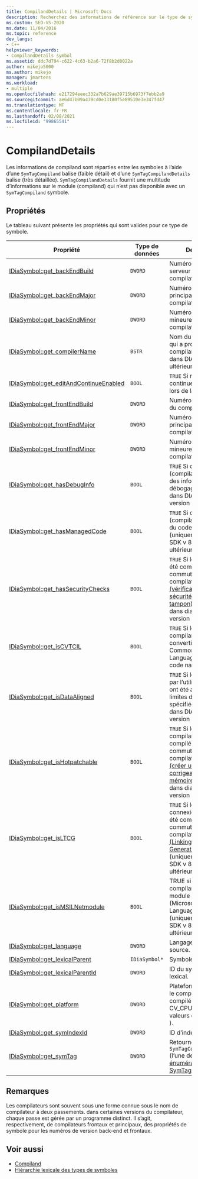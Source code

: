 ```yaml
---
title: CompilandDetails | Microsoft Docs
description: Recherchez des informations de référence sur le type de symbole CompilandDetails (SymTagCompilandDetails) dans le kit de développement logiciel (SDK) debug interface Access de Visual Studio.
ms.custom: SEO-VS-2020
ms.date: 11/04/2016
ms.topic: reference
dev_langs:
- C++
helpviewer_keywords:
- CompilandDetails symbol
ms.assetid: ddc7d794-c622-4c63-b2a6-72f8b2d0022a
author: mikejo5000
ms.author: mikejo
manager: jmartens
ms.workload:
- multiple
ms.openlocfilehash: e217294eeec332a7b629ae39715b6973f7ebb2a9
ms.sourcegitcommit: ae6d47b09a439cd0e13180f5e89510e3e347fd47
ms.translationtype: MT
ms.contentlocale: fr-FR
ms.lasthandoff: 02/08/2021
ms.locfileid: "99865541"
---
```

# <a name="compilanddetails"></a>CompilandDetails
Les informations de compiland sont réparties entre les symboles à l’aide d’une `SymTagCompiland` balise (faible détail) et d’une `SymTagCompilandDetails` balise (très détaillée). `SymTagCompilandDetails` fournit une multitude d’informations sur le module (compiland) qui n’est pas disponible avec un `SymTagCompiland` symbole.

## <a name="properties"></a>Propriétés
 Le tableau suivant présente les propriétés qui sont valides pour ce type de symbole.

|Propriété|Type de données|Description|
|--------------|---------------|-----------------|
|[IDiaSymbol::get_backEndBuild](../../debugger/debug-interface-access/idiasymbol-get-backendbuild.md)|`DWORD`|Numéro de build du serveur principal du compilateur.|
|[IDiaSymbol::get_backEndMajor](../../debugger/debug-interface-access/idiasymbol-get-backendmajor.md)|`DWORD`|Numéro de version principale principale du compilateur.|
|[IDiaSymbol::get_backEndMinor](../../debugger/debug-interface-access/idiasymbol-get-backendminor.md)|`DWORD`|Numéro de version mineure principale du compilateur.|
|[IDiaSymbol::get_compilerName](../../debugger/debug-interface-access/idiasymbol-get-compilername.md)|`BSTR`|Nom du compilateur qui a produit ce compiland (uniquement dans DIA SDK V 8.0 ou ultérieur).|
|[IDiaSymbol::get_editAndContinueEnabled](../../debugger/debug-interface-access/idiasymbol-get-editandcontinueenabled.md)|`BOOL`|`TRUE` Si modifier & continuer a été activé lors de la compilation.|
|[IDiaSymbol::get_frontEndBuild](../../debugger/debug-interface-access/idiasymbol-get-frontendbuild.md)|`DWORD`|Numéro de build frontal du compilateur.|
|[IDiaSymbol::get_frontEndMajor](../../debugger/debug-interface-access/idiasymbol-get-frontendmajor.md)|`DWORD`|Numéro de version principale frontale du compilateur.|
|[IDiaSymbol::get_frontEndMinor](../../debugger/debug-interface-access/idiasymbol-get-frontendminor.md)|`DWORD`|Numéro de version mineure frontale du compilateur.|
|[IDiaSymbol::get_hasDebugInfo](../../debugger/debug-interface-access/idiasymbol-get-hasdebuginfo.md)|`BOOL`|`TRUE` Si ce module (compiland) contient des informations de débogage (uniquement dans DIA SDK V 8.0 ou version ultérieure).|
|[IDiaSymbol::get_hasManagedCode](../../debugger/debug-interface-access/idiasymbol-get-hasmanagedcode.md)|`BOOL`|`TRUE` Si ce module (compiland) contient du code managé (uniquement dans DIA SDK v 8.0 ou version ultérieure).|
|[IDiaSymbol::get_hasSecurityChecks](../../debugger/debug-interface-access/idiasymbol-get-hassecuritychecks.md)|`BOOL`|`TRUE` Si le compiland a été compilé avec le commutateur du compilateur [/GS (vérification de la sécurité de la mémoire tampon)](/cpp/build/reference/gs-buffer-security-check) (uniquement dans dia SDK v 8.0 ou version ultérieure).|
|[IDiaSymbol::get_isCVTCIL](../../debugger/debug-interface-access/idiasymbol-get-iscvtcil.md)|`BOOL`|`TRUE` Si le module compiland a été converti du code Common Intermediate Language (CIL) en code natif.|
|[IDiaSymbol::get_isDataAligned](../../debugger/debug-interface-access/idiasymbol-get-isdataaligned.md)|`BOOL`|`TRUE` Si les types définis par l’utilisateur (UDT) ont été alignés sur des limites de mémoire spécifiées (uniquement dans DIA SDK V 8.0 ou version ultérieure).|
|[IDiaSymbol::get_isHotpatchable](../../debugger/debug-interface-access/idiasymbol-get-ishotpatchable.md)|`BOOL`|`TRUE` Si le module compiland a été compilé avec le commutateur de compilateur [/hotpatch (créer une image corrigeable en mémoire)](/cpp/build/reference/hotpatch-create-hotpatchable-image) (uniquement dans dia SDK v 8.0 ou version ultérieure).|
|[IDiaSymbol::get_isLTCG](../../debugger/debug-interface-access/idiasymbol-get-isltcg.md)|`BOOL`|`TRUE` Si le module de connexion au module a été compilé avec le commutateur de compilateur [/LTCG (Linking Code Generation)](/cpp/build/reference/ltcg-link-time-code-generation) (uniquement dans dia SDK v 8.0 ou version ultérieure).|
|[IDiaSymbol::get_isMSILNetmodule](../../debugger/debug-interface-access/idiasymbol-get-ismsilnetmodule.md)|`BOOL`|TRUE si le module compiland est un module MSIL (Microsoft Intermediate Language) (uniquement dans DIA SDK v 8.0 ou version ultérieure).|
|[IDiaSymbol::get_language](../../debugger/debug-interface-access/idiasymbol-get-language.md)|`DWORD`|Langage de code source.|
|[IDiaSymbol::get_lexicalParent](../../debugger/debug-interface-access/idiasymbol-get-lexicalparent.md)|`IDiaSymbol*`|Symbole du compiland.|
|[IDiaSymbol::get_lexicalParentId](../../debugger/debug-interface-access/idiasymbol-get-lexicalparentid.md)|`DWORD`|ID du symbole parent lexical.|
|[IDiaSymbol::get_platform](../../debugger/debug-interface-access/idiasymbol-get-platform.md)|`DWORD`|Plateforme sur laquelle le compiland a été compilé (l’une des CV_CPU_TYPE_e valeurs d' [énumération](../../debugger/debug-interface-access/cv-cpu-type-e.md) ).|
|[IDiaSymbol::get_symIndexId](../../debugger/debug-interface-access/idiasymbol-get-symindexid.md)|`DWORD`|ID d’index du symbole.|
|[IDiaSymbol::get_symTag](../../debugger/debug-interface-access/idiasymbol-get-symtag.md)|`DWORD`|Retourne `SymTagCompilandDetails` (l’une des valeurs d' [énumération SymTagEnum](../../debugger/debug-interface-access/symtagenum.md) ).|

## <a name="remarks"></a>Remarques
 Les compilateurs sont souvent sous une forme connue sous le nom de compilateur à deux passements. dans certaines versions du compilateur, chaque passe est gérée par un programme distinct. Il s’agit, respectivement, de compilateurs frontaux et principaux, des propriétés de symbole pour les numéros de version back-end et frontaux.

## <a name="see-also"></a>Voir aussi
- [Compiland](../../debugger/debug-interface-access/compiland.md)
- [Hiérarchie lexicale des types de symboles](../../debugger/debug-interface-access/lexical-hierarchy-of-symbol-types.md)